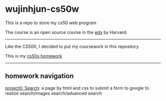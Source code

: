 # wujinhjun-cs50w

This is a repo to store my cs50 web program

The course is an open source course in the [edx](https://www.edx.org/) by Harvard.

***

Like the CS50X, I decided to put my coursework in this repository

This is my [cs50x homework](https://github.com/wujinhjun/wujinhjun-CS50X)

***

## homework navigation

[project0: Search](./project0/): a page by html and css to submit a form to google to realize search/images search/advanced search
